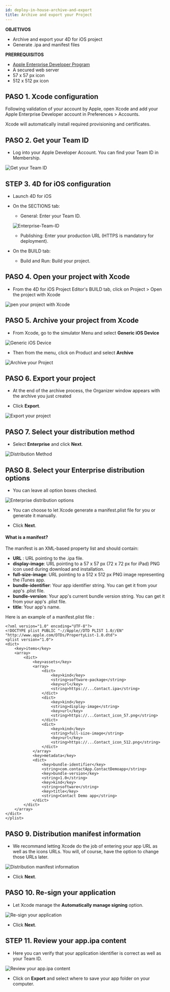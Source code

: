 ```yaml
---
id: deploy-in-house-archive-and-export
title: Archive and export your Project
---
```


<div class = "objectives"> 

**OBJETIVOS**

* Archive and export your 4D for iOS project
* Generate .ipa and manifest files</div> <div class = "prerequisites"> 

**PRERREQUISITOS**

* [Apple Enterprise Developer Program](register-apple-developer-enterprise-program.html)
* A secured web server
* 57 x 57 px icon
* 512 x 512 px icon</div> 

## PASO 1. Xcode configuration

Following validation of your account by Apple, open Xcode and add your Apple Enterprise Developer account in Preferences > Accounts.

Xcode will automatically install required provisioning and certificates.

## PASO 2. Get your Team ID

* Log into your Apple Developer Account. You can find your Team ID in Membership.

![Get your Team ID](assets/en/deploy-in-house/Team-ID-4D-for-iOS.png)

## STEP 3. 4D for iOS configuration

* Launch 4D for iOS

* On the SECTIONS tab:
    
    * General: Enter your Team ID.
    
    ![Enterprise-Team-ID](assets/en/deploy-in-house/Enterprise-Team-ID.png)
    
    * Publishing: Enter your production URL (HTTPS is mandatory for deployment).

* On the BUILD tab:
    
    * Build and Run: Build your project.

## PASO 4. Open your project with Xcode

* From the 4D for iOS Project Editor's BUILD tab, click on Project > Open the project with Xcode

![pen your project with Xcode ](assets/en/deploy-in-house/Open-your-project-Xcode-4D-for-iOS.png)

## PASO 5. Archive your project from Xcode

* From Xcode, go to the simulator Menu and select **Generic iOS Device**

![Generic iOS Device](assets/en/deploy-in-house/Deployment-Generic-iOS-Device.png)

* Then from the menu, click on Product and select **Archive**

![Archive your Project](assets/en/deploy-in-house/Archive-your-Project.png)

## PASO 6. Export your project

* At the end of the archive process, the Organizer window appears with the archive you just created

* Click **Export**.

![Export your project](assets/en/deploy-in-house/Organizer-window-archive.png)

## PASO 7. Select your distribution method

* Select **Enterprise** and click **Next**.

![Distribution Method](assets/en/deploy-in-house/Distribution-Method-selection.png)

## PASO 8. Select your Enterprise distribution options

* You can leave all option boxes checked.

![Enterprise distribution options](assets/en/deploy-in-house/Enterprise-distribution-options.png)

* You can choose to let Xcode generate a manifest.plist file for you or generate it manually.

* Click **Next**.

#### What is a manifest?

The manifest is an XML-based property list and should contain:

* **URL** : URL pointing to the .ipa file.
* **display-image**: URL pointing to a 57 x 57 px (72 x 72 px for iPad) PNG icon used during download and installation.
* **full-size-image**: URL pointing to a 512 x 512 px PNG image representing the iTunes app.
* **bundle-identifier**: Your app identifier string. You can get it from your app's .plist file.
* **bundle-version**: Your app's current bundle version string. You can get it from your app's .plist file.
* **title**: Your app's name.

Here is an example of a manifest.plist file :

    <?xml version="1.0" encoding="UTF-8"?>
    <!DOCTYPE plist PUBLIC "-//Apple//DTD PLIST 1.0//EN" "http://www.apple.com/DTDs/PropertyList-1.0.dtd">
    <plist version="1.0">
    <dict>
        <key>items</key>
        <array>
            <dict>
                <key>assets</key>
                <array>
                    <dict>
                        <key>kind</key>
                        <string>software-package</string>
                        <key>url</key>
                        <string>https://...Contact.ipa</string>
                    </dict>
                    <dict>
                        <key>kind</key>
                        <string>display-image</string>
                        <key>url</key>
                        <string>https://...Contact_icon_57.png</string>
                    </dict>
                    <dict>
                        <key>kind</key>
                        <string>full-size-image</string>
                        <key>url</key>
                        <string>https://...Contact_icon_512.png</string>
                    </dict>
                </array>
                <key>metadata</key>
                <dict>
                    <key>bundle-identifier</key>
                    <string>com.contactApp.ContactDemoapp</string>
                    <key>bundle-version</key>
                    <string>1.0</string>
                    <key>kind</key>
                    <string>software</string>
                    <key>title</key>
                    <string>Contact Demo app</string>
                </dict>
            </dict>
        </array>
    </dict>
    </plist>
    

## PASO 9. Distribution manifest information

* We recommand letting Xcode do the job of entering your app URL as well as the icons URLs. You will, of course, have the option to change those URLs later.

![Distribution manifest information](assets/en/deploy-in-house/Distribution-manifest-information.png)

* Click **Next**. 

## PASO 10. Re-sign your application

* Let Xcode manage the **Automatically manage signing** option.

![Re-sign your application](assets/en/deploy-in-house/Re-sign-your-application.png)

* Click **Next**.

## STEP 11. Review your app.ipa content

* Here you can verify that your application identifier is correct as well as your Team ID.

![Review your app.ipa content](assets/en/deploy-in-house/Review-ipa-content.png)

* Click on **Export** and select where to save your app folder on your computer.